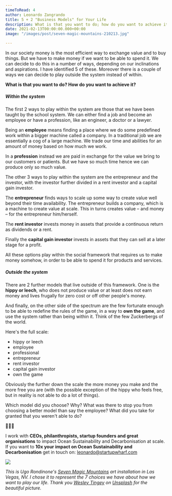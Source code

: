 ```yaml
---
timeToRead: 4
author: Leonardo Zangrando
title: 5 + 2 "Business Models" for Your Life
description: What is that you want to do; how do you want to achieve it. You have 7 choices...
date: 2021-02-13T00:00:00.000+00:00
image: "/images/post/seven-magic-mountains-210213.jpg"

---
```

In our society money is the most efficient way to exchange value and to buy things. But we have to make money if we want to be able to spend it. We can decide to do this in a number of ways, depending on our inclinations and aspirations. I have identified 5 of these. Moreover there is a couple of ways we can decide to play outside the system instead of within.

**What is that you want to do? How do you want to achieve it?**

##### Within the system

The first 2 ways to play within the system are those that we have been taught by the school system. We can either find a job and become an employee or have a profession, like an engineer, a doctor or a lawyer.

Being an **employee** means finding a place where we do some predefined work within a bigger machine called a company. In a traditional job we are essentially a cog of a large machine. We trade our time and abilities for an amount of money based on how much we work.

In a **profession** instead we are paid in exchange for the value we bring to our customers or patients. But we have so much time hence we can produce only so much value.

The other 3 ways to play within the system are the entrepreneur and the investor, with the investor further divided in a rent investor and a capital gain investor.

The **entrepreneur** finds ways to scale up some way to create value well beyond their time availability. The entrepreneur builds a company, which is a machine to create value at scale. This in turns creates value – and money – for the entrepreneur him/herself.

The **rent investor** invests money in assets that provide a continuous return as dividends or a rent.

Finally the **capital gain investor** invests in assets that they can sell at a later stage for a profit.

All these options play within the social framework that requires us to make money somehow, in order to be able to spend it for products and services.

##### Outside the system

There are 2 further models that live outside of this framework. One is the **hippy or leech**, who does not produce value or at least does not earn money and lives frugally for zero cost or off other people's money.

And finally, on the other side of the spectrum are the few fortunate enough to be able to redefine the rules of the game, in a way to **own the game**, and use the system rather than being within it. Think of the few Zuckerbergs of the world.

Here's the full scale:

* hippy or leech
* employee
* professional
* entrepreneur
* rent investor
* capital gain investor
* own the game

Obviously the further down the scale the more money you make and the more free you are (with the possible exception of the hippy who feels free, but in reality is not able to do a lot of things).

Which model did you choose? Why? What was there to stop you from choosing a better model than say the employee? What did you take for granted that you weren't able to do?

🌊🌊🌊

I work with **CEOs, philanthropists, startup founders and great organisations** to impact Ocean Sustainability and Decarbonisation at scale. If you want to **10x your impact on Ocean Sustainability and Decarbonisation** get in touch on: [leonardo@startupwharf.com](mailto:leonardo@startupwharf.com)

![](/images/post/seven-magic-mountains-210213.jpg)

_This is Ugo Rondinone's_ [_Seven Magic Mountains_](http://sevenmagicmountains.com/) _art installation in Las Vegas, NV. I chose it to represent the 7 choices we have about how we want to play our life. Thank you_ [_Wesley Tingey_](https://unsplash.com/@wesleyphotography?utm_source=unsplash&utm_medium=referral&utm_content=creditCopyText) _on_ [_Unsplash_](https://unsplash.com/s/photos/seven-mountains?utm_source=unsplash&utm_medium=referral&utm_content=creditCopyText) _for the beautiful picture._

